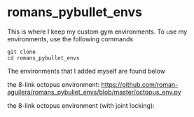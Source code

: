# romans_pybullet_envs

This is where I keep my custom gym environments. To use my environments, use the following commands

```
git clone
cd romans_pybullet_envs
```



The environments that I added myself are found below

the 8-link octopus environment:
https://github.com/roman-aguilera/romans_pybullet_envs/blob/master/octopus_env.py

the 8-link octopus environment (with joint locking):




